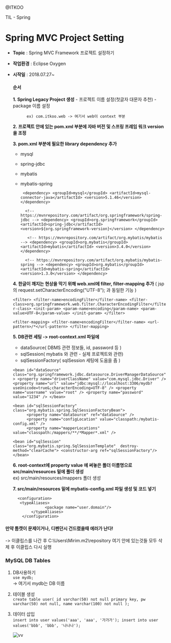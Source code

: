 
@ITKOO<br>

TIL - Spring

Spring MVC Project Setting
===================

- **Topic** :  Spring MVC Framework 프로젝트 설정하기
- **작업환경** :  Eclipse Oxygen
- **시작일** :  2018.07.27~

    #### 순서
    
	**1. Spring Legacy Project 생성**
	    -  프로젝트 이름 설정(첫글자 대문자 추천)
	    -  package 이름 설정

			ex) com.itkoo.web -> 여기서 web이 context 부분
			
	**2. 프로젝트 안에 있는 pom.xml 부분에 
		자바 버전 및 스프링 프레임 워크 version을 조정**
		
	**3. pom.xml 부분에 필요한 library dependency 추가**
	
	 -  mysql
	 -  spring-jdbc
	 -  mybatis
	 - mybatis-spring
	 
		 `  <dependency>
                <groupId>mysql</groupId>
                <artifactId>mysql-connector-java</artifactId>
                <version>5.1.46</version>
            </dependency> `
            
		 `   <!-- https://mvnrepository.com/artifact/org.springframework/spring-jdbc -->
            <dependency>
                <groupId>org.springframework</groupId>
                <artifactId>spring-jdbc</artifactId>
                <version>${org.springframework-version}</version>
            </dependency> `
	  
		 `    <!-- https://mvnrepository.com/artifact/org.mybatis/mybatis -->
            <dependency>
                <groupId>org.mybatis</groupId>
                <artifactId>mybatis</artifactId>
                <version>3.4.0</version>
            </dependency> `    
	            
		 `   <!-- https://mvnrepository.com/artifact/org.mybatis/mybatis-spring -->
            <dependency>
                <groupId>org.mybatis</groupId>
                <artifactId>mybatis-spring</artifactId>
                <version>1.3.0</version>
            </dependency> `  

  	**4.  한글이 깨지는 현상을 막기 위해 web.xml에 filter, filter-mapping 추가**
		( jsp의 request.setCharacterEncoding("UTF-8"); 과 동일한 기능 )
		
	`<filter>
            <filter-name>encodingFilter</filter-name>
            <filter-class>org.springframework.web.filter.CharacterEncodingFilter</filter-class>
	    <init-param>
                  <param-name>encoding</param-name>
                  <param-value>UTF-8</param-value>
            </init-param>
      </filter>`
      
     `<filter-mapping>
            <filter-name>encodingFilter</filter-name>
            <url-pattern>/*</url-pattern>
      </filter-mapping>`
		
 	**5.  DB관련 세팅 -> root-context.xml 파일에** 
     -  dataSource( DBMS 관련 정보들, id, password 등 )
	 -  sqlSession( mybatis 와 관련 - 실제 프로젝트와 관련)
	 -  sqlSessionFactory( sqlSession 세팅에 도움을 줌 )
	 
	`<bean id="dataSource"
            class="org.springframework.jdbc.datasource.DriverManagerDataSource">
            <property name="driverClassName" value="com.mysql.jdbc.Driver" />
            <property name="url" value="jdbc:mysql://localhost:3306/mydb? 
            useUnicode=true&;characterEncoding=UTF-8" />
            <property name="username" value="root" />
            <property name="password" value="1234" />
      </bean>`
			
      <bean id="sqlSessionFactory" class="org.mybatis.spring.SqlSessionFactoryBean">
            <property name="dataSource" ref="dataSource" />
            <property name="configLocation" value="classpath:/mybatis-config.xml" />
            <property name="mapperLocations" value="classpath:/mappers/**/*Mapper*.xml" />
			
	`<bean id="sqlSession" 
	class="org.mybatis.spring.SqlSessionTemplate" 
	destroy-method="clearCache">
	      <constructor-arg ref="sqlSessionFactory"/>
	</bean>`
				

	**6.  root-context에 property value 에 써놓은 폴더 이름명으로 
	src/main/resources 밑에 폴더 생성**<br>
	ex) src/main/resources/mappers 폴더 생성

	**7.  src/main/resources 밑에 mybatis-config.xml 파일 생성 및 코드 넣기**

		<configuration>
		 <typeAliases>
		            <package name="user.domain"/>
		      </typeAliases>
		  </configuration>
		



#### 만약 톰캣이 문제이거나, 디펜던시 건드렸을때 에러가 난다!

-> 이클립스를 나간 후 C:\Users\Mirim\.m2\repository 여기 안에 있는것들 모두 삭제 후 이클립스 다시 실행




### MySQL DB Tables
1. DB사용하기<br> 
`use mydb;`<br>
-> 여기서 mydb는 DB 이름

2. 테이블 생성<br>
`create table user(
id varchar(50) not null primary key,
pw varchar(50) not null,
name varchar(100) not null
);`
3. 데이터 삽입<br>
`insert into user values('aaa', 'aaa', '가가가');
insert into user values('bbb', 'bbb', '나나나');`<br>

	![vv](https://user-images.githubusercontent.com/31758135/43306411-f826236e-91b5-11e8-9ad6-d46ffd364a07.JPG)



